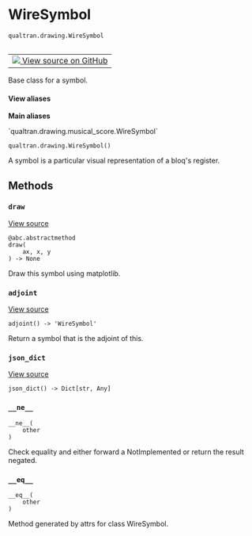 # WireSymbol
`qualtran.drawing.WireSymbol`


<table class="tfo-notebook-buttons tfo-api nocontent" align="left">
<td>
  <a target="_blank" href="https://github.com/quantumlib/Qualtran/blob/main/qualtran/drawing/musical_score.py#L380-L396">
    <img src="https://www.tensorflow.org/images/GitHub-Mark-32px.png" />
    View source on GitHub
  </a>
</td>
</table>



Base class for a symbol.

<section class="expandable">
  <h4 class="showalways">View aliases</h4>
  <p>
<b>Main aliases</b>
<p>`qualtran.drawing.musical_score.WireSymbol`</p>
</p>
</section>

<pre class="devsite-click-to-copy prettyprint lang-py tfo-signature-link">
<code>qualtran.drawing.WireSymbol()
</code></pre>



<!-- Placeholder for "Used in" -->

A symbol is a particular visual representation of a bloq's register.

## Methods

<h3 id="draw"><code>draw</code></h3>

<a target="_blank" class="external" href="https://github.com/quantumlib/Qualtran/blob/main/qualtran/drawing/musical_score.py#L387-L389">View source</a>

<pre class="devsite-click-to-copy prettyprint lang-py tfo-signature-link">
<code>@abc.abstractmethod</code>
<code>draw(
    ax, x, y
) -> None
</code></pre>

Draw this symbol using matplotlib.


<h3 id="adjoint"><code>adjoint</code></h3>

<a target="_blank" class="external" href="https://github.com/quantumlib/Qualtran/blob/main/qualtran/drawing/musical_score.py#L391-L393">View source</a>

<pre class="devsite-click-to-copy prettyprint lang-py tfo-signature-link">
<code>adjoint() -> 'WireSymbol'
</code></pre>

Return a symbol that is the adjoint of this.


<h3 id="json_dict"><code>json_dict</code></h3>

<a target="_blank" class="external" href="https://github.com/quantumlib/Qualtran/blob/main/qualtran/drawing/musical_score.py#L395-L396">View source</a>

<pre class="devsite-click-to-copy prettyprint lang-py tfo-signature-link">
<code>json_dict() -> Dict[str, Any]
</code></pre>




<h3 id="__ne__"><code>__ne__</code></h3>

<pre class="devsite-click-to-copy prettyprint lang-py tfo-signature-link">
<code>__ne__(
    other
)
</code></pre>

Check equality and either forward a NotImplemented or return the result negated.


<h3 id="__eq__"><code>__eq__</code></h3>

<pre class="devsite-click-to-copy prettyprint lang-py tfo-signature-link">
<code>__eq__(
    other
)
</code></pre>

Method generated by attrs for class WireSymbol.




